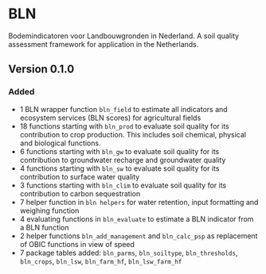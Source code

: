 # BLN
Bodemindicatoren voor Landbouwgronden in Nederland. A soil quality assessment framework for application in the Netherlands.

## Version 0.1.0

### Added
- 1 BLN wrapper function `bln_field` to estimate all indicators and ecosystem services (BLN scores) for agricultural fields
- 18 functions starting with `bln_prod` to evaluate soil quality for its contribution to crop production. This includes soil chemical, physical and biological functions.
- 6 functions starting with `bln_gw` to evaluate soil quality for its contribution to groundwater recharge and groundwater quality
- 4 functions starting with `bln_sw` to evaluate soil quality for its contribution to surface water quality
- 3 functions starting with `bln_clim` to evaluate soil quality for its contribution to carbon sequestration
- 7 helper function in `bln helpers` for water retention, input formatting and weighing function
- 4 evaluating functions in `bln_evaluate` to estimate a BLN indicator from a BLN function
- 2 helper functions `bln_add_management` and `bln_calc_psp` as replacement of OBIC functions in view of speed
- 7 package tables added: `bln_parms`, `bln_soiltype`, `bln_thresholds`, `bln_crops`, `bln_lsw`, `bln_farm_hf`, `bln_lsw_farm_hf`
